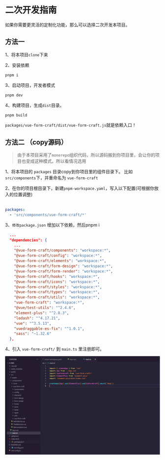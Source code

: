 # 二次开发指南

如果你需要更灵活的定制化功能，那么可以选择二次开发本项目。

## 方法一

1、将本项目`clone`下来

2、安装依赖

```sh
pnpm i
```

3、启动项目，开发者模式

```sh
pnpm dev
```

4、构建项目，生成`dist`目录。 

```sh
pnpm build
```

`packages/vue-form-craft/dist/vue-form-craft.js`就是依赖入口！

## 方法二 （copy源码）

>由于本项目采用了`monerepo`组织代码，所以源码搬到你项目里，会让你的项目也变成这种模式。所以看情况选用


1、将本项目的 `packages` 目录copy到你项目里的组件目录下。 比如 `src/components`下，并重命名为 `vue-form-craft`

2、在你的项目根目录下，新建`pnpm-workspace.yaml`，写入以下配置(可根据你放入的位置调整)

```yaml

packages:
  - 'src/components/vue-form-craft/*'

```

3、`修改package.json` 增加以下依赖，然后pnpm i

```json
  ...
  "dependencies": {
    ...
    "@vue-form-craft/components": "workspace:*",
    "@vue-form-craft/config": "workspace:*",
    "@vue-form-craft/elements": "workspace:*",
    "@vue-form-craft/form-design": "workspace:*",
    "@vue-form-craft/form-render": "workspace:*",
    "@vue-form-craft/hooks": "workspace:*",
    "@vue-form-craft/icons": "workspace:*",
    "@vue-form-craft/styles": "workspace:*",
    "@vue-form-craft/types": "workspace:*",
    "@vue-form-craft/utils": "workspace:*",
    "vue-form-craft": "workspace:*",
    "@vue/test-utils": "^2.4.6",
    "element-plus": "^2.8.3",
    "lodash": "^4.17.21",
    "vue": "^3.5.13",
    "vuedraggable-es-fix": "^1.0.1",
    "sass": "~1.32.6"
  },
```

4、引入 `vue-form-craft/` 到 `main.ts` 里注册即可。

<img src="../assets/dev.png" />